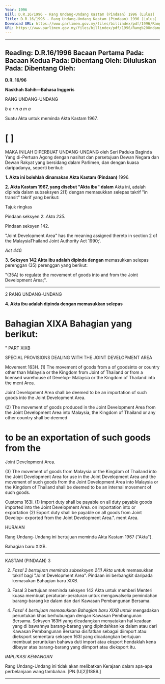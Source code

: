 ```yaml
---
Year: 1996
Bill: D.R.16/1996 - Rang Undang-Undang Kastam (Pindaan) 1996 (Lulus)
Title: D.R.16/1996 - Rang Undang-Undang Kastam (Pindaan) 1996 (Lulus)
Download URL: https://www.parlimen.gov.my/files/billindex/pdf/1996/Rang%20Undang-Undang%20DR%2016.pdf
URL: https://www.parlimen.gov.my/files/billindex/pdf/1996/Rang%20Undang-Undang%20DR%2016.pdf
---
```

---
Reading:
D.R.16/1996
Bacaan Pertama Pada:
Bacaan Kedua Pada:
Dibentang Oleh:
Diluluskan Pada:
Dibentang Oleh:
---

**D.R. 16/96**

**Naskhah Sahih—Bahasa Inggeris**

RANG UNDANG-UNDANG

_b e r n a m a_

Suatu Akta untuk meminda Akta Kastam 1967.

# [ ]

MAKA INILAH DIPERBUAT UNDANG-UNDANG
oleh Seri Paduka Baginda Yang di-Pertuan Agong dengan
nasihat dan persetujuan Dewan Negara dan Dewan Rakyat
yang bersidang dalam Parlimen, dan dengan kuasa
daripadanya, seperti berikut:

**1. Akta ini bolehlah dinamakan Akta Kastam (Pindaan)**
1996.

**2. Akta Kastam 1967, yang disebut "Akta ibu" dalam**
Akta ini, adalah dipinda dalam subseksyen 2(1) dengan
memasukkan selepas takrif "in transit" takrif yang berikut:


Tajuk
ringkas

Pindaan
seksyen 2:
_Akta 235._

Pindaan
seksyen 142.


"Joint Development Area" has the meaning
assigned thereto in section 2 of the MalaysiaThailand Joint Authority Act 1990;'.


_Act 440._


**3. Seksyen 142 Akta ibu adalah dipinda dengan**
memasukkan selepas perenggan (35) perenggan yang
berikut:

"(35A) to regulate the movement of goods into and
from the Joint Development Area;".


-----

2 RANG UNDANG-UNDANG

**4. Akta ibu adalah dipinda dengan memasukkan selepas**
# Bahagian XIXA Bahagian yang berikut:

"
PART XIXB

SPECIAL PROVISIONS DEALING WITH
THE JOINT DEVELOPMENT AREA

Movement 163H. (1) The movement of goods from a
of goodsinto or country other than Malaysia or the Kingdom
from Joint of Thailand or from a licensed warehouse of
Develop- Malaysia or the Kingdom of Thailand into the
ment Area.

Joint Development Area shall be deemed to be
an importation of such goods into the Joint
Development Area.

(2) The movement of goods produced in the
Joint Development Area from the Joint
Development Area into Malaysia, the Kingdom
of Thailand or any other country shall be deemed
# to be an exportation of such goods from the
Joint Development Area.

(3) The movement of goods from Malaysia
or the Kingdom of Thailand into the Joint
Development Area for use in the Joint
Development Area and the movement of such
goods from the Joint Development Area into
Malaysia or the Kingdom of Thailand shall be
deemed to be an internal movement of such
goods.

Customs 163I. (1) Import duty shall be payable on all
duty payable goods imported into the Joint Development Area.
on importation into or
exportation (2) Export duty shall be payable on all goods
from Joint
Develop- exported from the Joint Development Area.".
ment Area.

HURAIAN

Rang Undang-Undang ini bertujuan meminda Akta Kastam 1967
("Akta").


Bahagian
baru XIXB.


-----

KASTAM (PINDAAN) 3

2. _Fasal 2 bertujuan meminda subseksyen 2(1) Akta untuk_
memasukkan takrif bagi "Joint Development Area". Pindaan ini
berbangkit daripada kemasukan Bahagian baru XIXB.

3. Fasal 3 bertujuan meminda seksyen 142 Akta untuk memberi
Menteri kuasa membuat peraturan-peraturan untuk mengawalselia
pemindahan barang-barang ke dalam dan dari Kawasan Pembangunan
Bersama.

4. _Fasal 4 bertujuan memasukkan Bahagian baru XIXB untuk_
mengadakan peruntukan khas berhubungan dengan Kawasan
Pembangunan Bersama. Seksyen 163H yang dicadangkan menyatakan
hal keadaan yang di bawahnya barang-barang yang dipindahkan ke
dalam atau dari Kawasan Pembangunan Bersama disifatkan sebagai
diimport atau dieksport sementara seksyen 163I yang dicadangkan
bertujuan membuat peruntukan bahawa duti import atau eksport
hendaklah kena dibayar atas barang-barang yang diimport atau
dieksport itu.

_IMPLIKASI_ _KEWANGAN_

Rang Undang-Undang ini tidak akan melibatkan Kerajaan dalam
apa-apa perbelanjaan wang tambahan. [PN.(U[2])1889.]


-----

